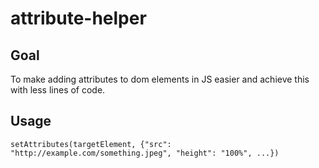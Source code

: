 # attribute-helper

## Goal
To make adding attributes to dom elements in JS easier and achieve this with less lines of code. 

## Usage
`setAttributes(targetElement, {"src": "http://example.com/something.jpeg", "height": "100%", ...})`
